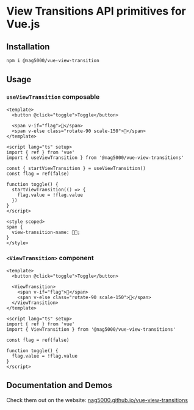 # View Transitions API primitives for Vue.js

## Installation

```sh
npm i @nag5000/vue-view-transition
```

## Usage

### `useViewTransition` composable

```vue
<template>
  <button @click="toggle">Toggle</button>

  <span v-if="flag">🦄</span>
  <span v-else class="rotate-90 scale-150">🌸</span>
</template>

<script lang="ts" setup>
import { ref } from 'vue'
import { useViewTransition } from '@nag5000/vue-view-transitions'

const { startViewTransition } = useViewTransition()
const flag = ref(false)

function toggle() {
  startViewTransition(() => {
    flag.value = !flag.value
  })
}
</script>

<style scoped>
span {
  view-transition-name: 🦄🌸;
}
</style>
```

### `<ViewTransition>` component

```vue
<template>
  <button @click="toggle">Toggle</button>

  <ViewTransition>
    <span v-if="flag">🦄</span>
    <span v-else class="rotate-90 scale-150">🌸</span>
  </ViewTransition>
</template>

<script lang="ts" setup>
import { ref } from 'vue'
import { ViewTransition } from '@nag5000/vue-view-transitions'

const flag = ref(false)

function toggle() {
  flag.value = !flag.value
}
</script>
```

## Documentation and Demos

Check them out on the website: [nag5000.github.io/vue-view-transitions](https://nag5000.github.io/vue-view-transitions)
